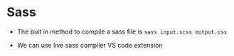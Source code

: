 # Sass
- The buit in method to compile a sass file is
 `sass input.scss output.css`
 
- We can use live sass compiler VS code extension